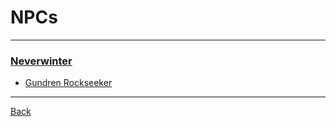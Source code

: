 # NPCs
---

### [Neverwinter](../locations/neverwinter.md)
 - [Gundren Rockseeker](./gundren-rockseeker.md)

---
[Back](../index.md)